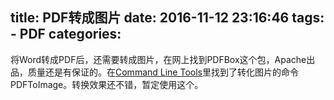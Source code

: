 title: PDF转成图片
date: 2016-11-12 23:16:46
tags:
    - PDF
categories:
---
将Word转成PDF后，还需要转成图片，在网上找到PDFBox这个包，Apache出品，质量还是有保证的。在[Command Line Tools](https://pdfbox.apache.org/2.0/commandline.html)里找到了转化图片的命令PDFToImage。转换效果还不错，暂定使用这个。
